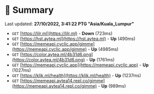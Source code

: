 # 📖 Summary
Last updated: **27/10/2022, 3:41:22 PTG "Asia/Kuala_Lumpur"**

- `GET` [https://lilr.ml](https://lilr.ml) - **Down** (723ms)
- `GET` [https://hst.aytea.ml](https://hst.aytea.ml) - **Up** (490ms)
- `GET` [https://memeapi.cyclic.app/gimme](https://memeapi.cyclic.app/gimme) - **Up** (4985ms)
- `GET` [https://color.aytea.ml/4b31d6.png](https://color.aytea.ml/4b31d6.png) - **Up** (1761ms)
- `GET` [https://memeapi.cyclic.app](https://memeapi.cyclic.app) - **Up** (1027ms)
- `GET` [https://klik.ml/health](https://klik.ml/health) - **Up** (1237ms)
- `GET` [https://memeapi.aytea14.repl.co/gimme](https://memeapi.aytea14.repl.co/gimme) - **Up** (989ms)
